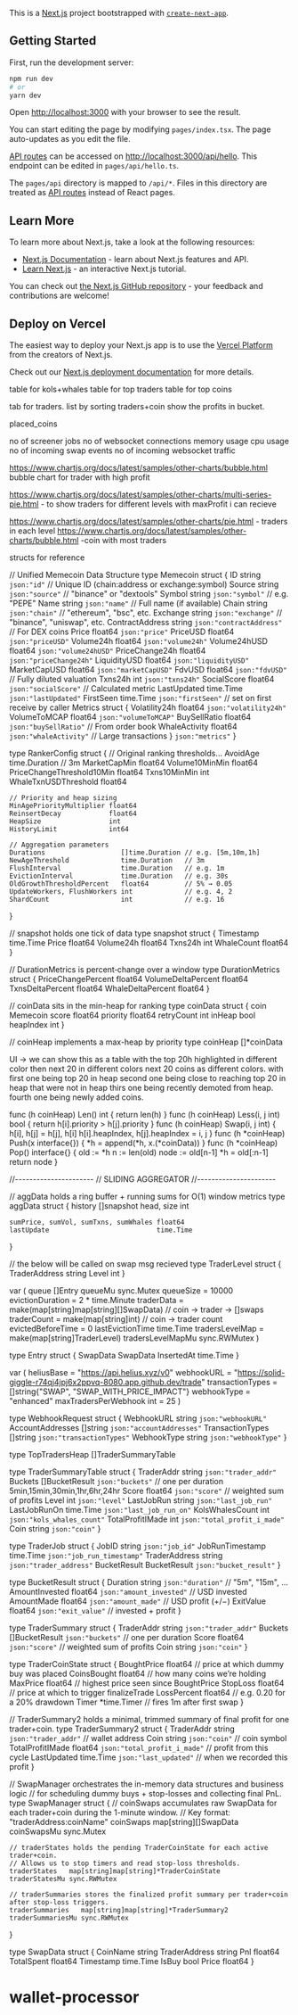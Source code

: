 This is a [Next.js](https://nextjs.org/) project bootstrapped with [`create-next-app`](https://github.com/vercel/next.js/tree/canary/packages/create-next-app).

## Getting Started

First, run the development server:

```bash
npm run dev
# or
yarn dev
```

Open [http://localhost:3000](http://localhost:3000) with your browser to see the result.

You can start editing the page by modifying `pages/index.tsx`. The page auto-updates as you edit the file.

[API routes](https://nextjs.org/docs/api-routes/introduction) can be accessed on [http://localhost:3000/api/hello](http://localhost:3000/api/hello). This endpoint can be edited in `pages/api/hello.ts`.

The `pages/api` directory is mapped to `/api/*`. Files in this directory are treated as [API routes](https://nextjs.org/docs/api-routes/introduction) instead of React pages.

## Learn More

To learn more about Next.js, take a look at the following resources:

- [Next.js Documentation](https://nextjs.org/docs) - learn about Next.js features and API.
- [Learn Next.js](https://nextjs.org/learn) - an interactive Next.js tutorial.

You can check out [the Next.js GitHub repository](https://github.com/vercel/next.js/) - your feedback and contributions are welcome!

## Deploy on Vercel

The easiest way to deploy your Next.js app is to use the [Vercel Platform](https://vercel.com/new?utm_medium=default-template&filter=next.js&utm_source=create-next-app&utm_campaign=create-next-app-readme) from the creators of Next.js.

Check out our [Next.js deployment documentation](https://nextjs.org/docs/deployment) for more details.




table for kols+whales
table for top traders
table for top coins

tab for traders.
list by sorting traders+coin show the profits in bucket.

placed_coins

no of screener jobs
no of websocket connections
memory usage
cpu usage
no of incoming swap events
no of incoming websocket traffic 


https://www.chartjs.org/docs/latest/samples/other-charts/bubble.html bubble chart for trader with high profit

https://www.chartjs.org/docs/latest/samples/other-charts/multi-series-pie.html - to show traders for different levels with maxProfit i can recieve

https://www.chartjs.org/docs/latest/samples/other-charts/pie.html - traders in each level
https://www.chartjs.org/docs/latest/samples/other-charts/bubble.html -coin with most traders





structs for reference


// Unified Memecoin Data Structure
type Memecoin struct {
	ID              string    `json:"id"`              // Unique ID (chain:address or exchange:symbol)
	Source          string    `json:"source"`          // "binance" or "dextools"
	Symbol          string    `json:"symbol"`          // e.g. "PEPE"
	Name            string    `json:"name"`            // Full name (if available)
	Chain           string    `json:"chain"`           // "ethereum", "bsc", etc.
	Exchange        string    `json:"exchange"`        // "binance", "uniswap", etc.
	ContractAddress string    `json:"contractAddress"` // For DEX coins
	Price           float64   `json:"price"`
	PriceUSD        float64   `json:"priceUSD"`
	Volume24h       float64   `json:"volume24h"`
	Volume24hUSD    float64   `json:"volume24hUSD"`
	PriceChange24h  float64   `json:"priceChange24h"`
	LiquidityUSD    float64   `json:"liquidityUSD"`
	MarketCapUSD    float64   `json:"marketCapUSD"`
	FdvUSD          float64   `json:"fdvUSD"` // Fully diluted valuation
	Txns24h         int       `json:"txns24h"`
	SocialScore     float64   `json:"socialScore"` // Calculated metric
	LastUpdated     time.Time `json:"lastUpdated"`
	FirstSeen       time.Time `json:"firstSeen"` // set on first receive by caller
	Metrics         struct {
		Volatility24h float64 `json:"volatility24h"`
		VolumeToMCAP  float64 `json:"volumeToMCAP"`
		BuySellRatio  float64 `json:"buySellRatio"`  // From order book
		WhaleActivity float64 `json:"whaleActivity"` // Large transactions
	} `json:"metrics"`
}

type RankerConfig struct {
	// Original ranking thresholds…
	AvoidAge                  time.Duration // 3m
	MarketCapMin              float64
	Volume10MinMin            float64
	PriceChangeThreshold10Min float64
	Txns10MinMin              int
	WhaleTxnUSDThreshold      float64

	// Priority and heap sizing
	MinAgePriorityMultiplier float64
	ReinsertDecay            float64
	HeapSize                 int
	HistoryLimit             int64

	// Aggregation parameters
	Durations                   []time.Duration // e.g. [5m,10m,1h]
	NewAgeThreshold             time.Duration   // 3m
	FlushInterval               time.Duration   // e.g. 1m
	EvictionInterval            time.Duration   // e.g. 30s
	OldGrowthThresholdPercent   float64         // 5% → 0.05
	UpdateWorkers, FlushWorkers int             // e.g. 4, 2
	ShardCount                  int             // e.g. 16
}



// snapshot holds one tick of data
type snapshot struct {
	Timestamp  time.Time
	Price      float64
	Volume24h  float64
	Txns24h    int
	WhaleCount float64
}

// DurationMetrics is percent‐change over a window
type DurationMetrics struct {
	PriceChangePercent float64
	VolumeDeltaPercent float64
	TxnsDeltaPercent   float64
	WhaleDeltaPercent  float64
}

// coinData sits in the min-heap for ranking
type coinData struct {
	coin       Memecoin
	score      float64
	priority   float64
	retryCount int
	inHeap     bool
	heapIndex  int
}

// coinHeap implements a max-heap by priority
type coinHeap []*coinData

UI -> we can show this as a table with the top 20h highlighted in different color then next 20 in different colors next 20 coins as different colors.
with first one being top 20 in heap
second one being close to reaching top 20 in heap that were not in heap
thirs one being recently demoted from heap.
fourth one being newly added coins.

func (h coinHeap) Len() int           { return len(h) }
func (h coinHeap) Less(i, j int) bool { return h[i].priority > h[j].priority }
func (h coinHeap) Swap(i, j int) {
	h[i], h[j] = h[j], h[i]
	h[i].heapIndex, h[j].heapIndex = i, j
}
func (h *coinHeap) Push(x interface{}) { *h = append(*h, x.(*coinData)) }
func (h *coinHeap) Pop() interface{} {
	old := *h
	n := len(old)
	node := old[n-1]
	*h = old[:n-1]
	return node
}

//----------------------
//    SLIDING AGGREGATOR
//----------------------

// aggData holds a ring buffer + running sums for O(1) window metrics
type aggData struct {
	history    []snapshot
	head, size int

	sumPrice, sumVol, sumTxns, sumWhales float64
	lastUpdate                           time.Time
}



// the below will be called on swap msg recieved
type TraderLevel struct {
	TraderAddress string
	Level         int
}

var (
	queue             []Entry
	queueMu           sync.Mutex
	queueSize         = 10000
	evictionDuration  = 2 * time.Minute
	traderData        = make(map[string]map[string][]SwapData) // coin -> trader -> []swaps
	traderCount       = make(map[string]int)                   // coin -> trader count
	evictedBeforeTime = 0
	lastEvictionTime  time.Time
	tradersLevelMap   = make(map[string]TraderLevel)
	tradersLevelMapMu sync.RWMutex
)

type Entry struct {
	SwapData   SwapData
	InsertedAt time.Time
}




var (
	heliusBase               = "https://api.helius.xyz/v0"
	webhookURL               = "https://solid-giggle-r74qj4jpj6x2ppvq-8080.app.github.dev/trade"
	transactionTypes         = []string{"SWAP", "SWAP_WITH_PRICE_IMPACT"}
	webhookType              = "enhanced"
	maxTradersPerWebhook int = 25
)

type WebhookRequest struct {
	WebhookURL       string   `json:"webhookURL"`
	AccountAddresses []string `json:"accountAddresses"`
	TransactionTypes []string `json:"transactionTypes"`
	WebhookType      string   `json:"webhookType"`
}


type TopTradersHeap []TraderSummaryTable



type TraderSummaryTable struct {
	TraderAddr       string         `json:"trader_addr"`
	Buckets          []BucketResult `json:"buckets"` // one per duration 5min,15min,30min,1hr,6hr,24hr
	Score            float64        `json:"score"`   // weighted sum of profits
	Level            int            `json:"level"`
	LastJobRun       string         `json:"last_job_run"`
	LastJobRunOn     time.Time      `json:"last_job_run_on"`
	KolsWhalesCount  int            `json:"kols_whales_count"`
	TotalProfitIMade int            `json:"total_profit_i_made"`
	Coin string `json:"coin"`
}

type TraderJob struct {
	JobID           string       `json:"job_id"`
	JobRunTimestamp time.Time    `json:"job_run_timestamp"`
	TraderAddress   string       `json:"trader_address"`
	BucketResult    BucketResult `json:"bucket_result"`
}

type BucketResult struct {
	Duration       string  `json:"duration"`        // "5m", "15m", ...
	AmountInvested float64 `json:"amount_invested"` // USD invested
	AmountMade     float64 `json:"amount_made"`     // USD profit (+/−)
	ExitValue      float64 `json:"exit_value"`      // invested + profit
}

type TraderSummary struct {
	TraderAddr string         `json:"trader_addr"`
	Buckets    []BucketResult `json:"buckets"` // one per duration
	Score      float64        `json:"score"`   // weighted sum of profits
	Coin       string         `json:"coin"`
}


type TraderCoinState struct {
	BoughtPrice float64     // price at which dummy buy was placed
	CoinsBought float64     // how many coins we’re holding
	MaxPrice    float64     // highest price seen since BoughtPrice
	StopLoss    float64     // price at which to trigger finalizeTrade
	LossPercent float64     // e.g. 0.20 for a 20% drawdown
	Timer       *time.Timer // fires 1m after first swap
}

// TraderSummary2 holds a minimal, trimmed summary of final profit for one trader+coin.
type TraderSummary2 struct {
	TraderAddr       string    `json:"trader_addr"`         // wallet address
	Coin             string    `json:"coin"`                // coin symbol
	TotalProfitIMade float64   `json:"total_profit_i_made"` // profit from this cycle
	LastUpdated      time.Time `json:"last_updated"`        // when we recorded this profit
}

// SwapManager orchestrates the in-memory data structures and business logic
// for scheduling dummy buys + stop-losses and collecting final PnL.
type SwapManager struct {
	// coinSwaps accumulates raw SwapData for each trader+coin during the 1-minute window.
	// Key format: "traderAddress:coinName"
	coinSwaps   map[string][]SwapData
	coinSwapsMu sync.Mutex

	// traderStates holds the pending TraderCoinState for each active trader+coin.
	// Allows us to stop timers and read stop-loss thresholds.
	traderStates   map[string]map[string]*TraderCoinState
	traderStatesMu sync.RWMutex

	// traderSummaries stores the finalized profit summary per trader+coin after stop-loss triggers.
	traderSummaries   map[string]map[string]*TraderSummary2
	traderSummariesMu sync.RWMutex
}


type SwapData struct {
	CoinName      string
	TraderAddress string
	Pnl           float64
	TotalSpent    float64
	Timestamp     time.Time
	IsBuy         bool
	Price         float64
}

# wallet-processor
